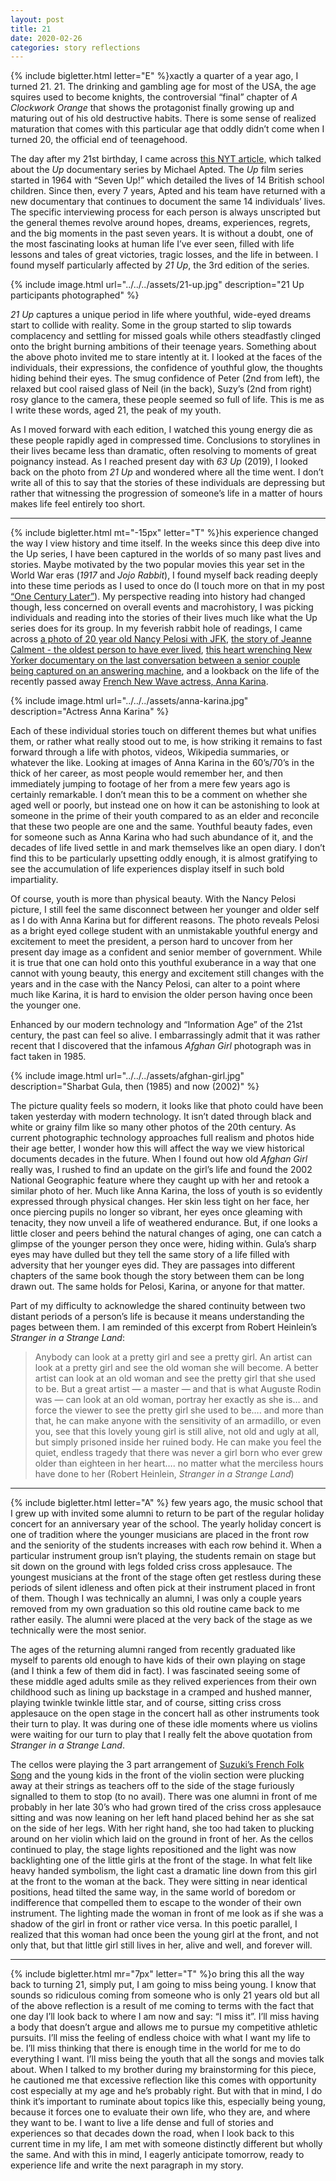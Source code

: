 ```yaml
---
layout: post
title: 21
date: 2020-02-26
categories: story reflections
---
```


{% include bigletter.html letter="E" %}xactly a quarter of a year ago, I turned 21. 21. The drinking and gambling age for most of the USA, the age squires used to become knights, the controversial “final” chapter of *A Clockwork Orange* that shows the protagonist finally growing up and maturing out of his old destructive habits. There is some sense of realized maturation that comes with this particular age that oddly didn’t come when I turned 20, the official end of teenagehood.

The day after my 21st birthday, I came across [this NYT article,](https://www.nytimes.com/2019/11/27/magazine/63-up-michael-apted.html) which talked about the *Up* documentary series by Michael Apted. The *Up* film series started in 1964 with “Seven Up!” which detailed the lives of 14 British school children. Since then, every 7 years, Apted and his team have returned with a new documentary that continues to document the same 14 individuals’ lives. The specific interviewing process for each person is always unscripted but the general themes revolve around hopes, dreams, experiences, regrets, and the big moments in the past seven years. It is without a doubt, one of the most fascinating looks at human life I’ve ever seen, filled with life lessons and tales of great victories, tragic losses, and the life in between. I found myself particularly affected by *21 Up*, the 3rd edition of the series.

{% include image.html url="../../../assets/21-up.jpg" description="21 Up participants photographed" %}

*21 Up* captures a unique period in life where youthful, wide-eyed dreams start to collide with reality. Some in the group started to slip towards complacency and settling for missed goals while others steadfastly clinged onto the bright burning ambitions of their teenage years. Something about the above photo invited me to stare intently at it. I looked at the faces of the individuals, their expressions, the confidence of youthful glow, the thoughts hiding behind their eyes. The smug confidence of Peter (2nd from left), the relaxed but cool raised glass of Neil (in the back), Suzy’s (2nd from right) rosy glance to the camera, these people seemed so full of life. This is me as I write these words, aged 21, the peak of my youth.

As I moved forward with each edition, I watched this young energy die as these people rapidly aged in compressed time. Conclusions to storylines in their lives became less than dramatic, often resolving to moments of great poignancy instead. As I reached present day with *63 Up* (2019), I looked back on the photo from *21 Up* and wondered where all the time went. I don’t write all of this to say that the stories of these individuals are depressing but rather that witnessing the progression of someone’s life in a matter of hours makes life feel entirely too short.

---

{% include bigletter.html mt="-15px" letter="T" %}his experience changed the way I view history and time itself. In the weeks since this deep dive into the Up series, I have been captured in the worlds of so many past lives and stories. Maybe motivated by the two popular movies this year set in the World War eras (*1917* and *Jojo Rabbit*), I found myself back reading deeply into these time periods as I used to once do (I touch more on that in my post [“One Century Later”](https://nick-xie.github.io/blog/2018/11/11/one-century-later.html)). My perspective reading into history had changed though, less concerned on overall events and macrohistory, I was picking individuals and reading into the stories of their lives much like what the Up series does for its group. In my feverish rabbit hole of readings, I came across [a photo of 20 year old Nancy Pelosi with JFK](https://i.redd.it/15ajbc7kis541.jpg), [the story of Jeanne Calment - the oldest person to have ever lived](https://www.newyorker.com/magazine/2020/02/17/was-jeanne-calment-the-oldest-person-who-ever-lived-or-a-fraud), [this heart wrenching New Yorker documentary on the last conversation between a senior couple being captured on an answering machine](https://www.newyorker.com/culture/the-new-yorker-documentary/the-last-conversation-and-the-difficult-questions-of-dementia), and a lookback on the life of the recently passed away [French New Wave actress, Anna Karina](https://www.npr.org/2019/12/15/788263599/anna-karina-acclaimed-french-new-wave-actress-dies-at-79).

{% include image.html url="../../../assets/anna-karina.jpg" description="Actress Anna Karina" %}

Each of these individual stories touch on different themes but what unifies them, or rather what really stood out to me, is how striking it remains to fast forward through a life with photos, videos, Wikipedia summaries, or whatever the like. Looking at images of Anna Karina in the 60’s/70’s in the thick of her career, as most people would remember her, and then immediately jumping to footage of her from a mere few years ago is certainly remarkable. I don’t mean this to be a comment on whether she aged well or poorly, but instead one on how it can be astonishing to look at someone in the prime of their youth compared to as an elder and reconcile that these two people are one and the same. Youthful beauty fades, even for someone such as Anna Karina who had such abundance of it, and the decades of life lived settle in and mark themselves like an open diary. I don’t find this to be particularly upsetting oddly enough, it is almost gratifying to see the accumulation of life experiences display itself in such bold impartiality.

Of course, youth is more than physical beauty. With the Nancy Pelosi picture, I still feel the same disconnect between her younger and older self as I do with Anna Karina but for different reasons. The photo reveals Pelosi as a bright eyed college student with an unmistakable youthful energy and excitement to meet the president, a person hard to uncover from her present day image as a confident and senior member of government. While it is true that one can hold onto this youthful exuberance in a way that one cannot with young beauty, this energy and excitement still changes with the years and in the case with the Nancy Pelosi, can alter to a point where much like Karina, it is hard to envision the older person having once been the younger one.

Enhanced by our modern technology and “Information Age” of the 21st century, the past can feel so alive. I embarrassingly admit that it was rather recent that I discovered that the infamous *Afghan Girl* photograph was in fact taken in 1985.

{% include image.html url="../../../assets/afghan-girl.jpg" description="Sharbat Gula, then (1985) and now (2002)" %}

The picture quality feels so modern, it looks like that photo could have been taken yesterday with modern technology. It isn’t dated through black and white or grainy film like so many other photos of the 20th century. As current photographic technology approaches full realism and photos hide their age better, I wonder how this will affect the way we view historical documents decades in the future. When I found out how old *Afghan Girl* really was, I rushed to find an update on the girl’s life and found the 2002 National Geographic feature where they caught up with her and retook a similar photo of her. Much like Anna Karina, the loss of youth is so evidently expressed through physical changes. Her skin less tight on her face, her once piercing pupils no longer so vibrant, her eyes once gleaming with tenacity, they now unveil a life of weathered endurance. But, if one looks a little closer and peers behind the natural changes of aging, one can catch a glimpse of the younger person they once were, hiding within. Gula’s sharp eyes may have dulled but they tell the same story of a life filled with adversity that her younger eyes did. They are passages into different chapters of the same book though the story between them can be long drawn out. The same holds for Pelosi, Karina, or anyone for that matter.

Part of my difficulty to acknowledge the shared continuity between two distant periods of a person’s life is because it means understanding the pages between them. I am reminded of this excerpt from Robert Heinlein’s *Stranger in a Strange Land*:
> Anybody can look at a pretty girl and see a pretty girl. An artist can look at a pretty girl and see the old woman she will become. A better artist can look at an old woman and see the pretty girl that she used to be. But a great artist — a master — and that is what Auguste Rodin was — can look at an old woman, portray her exactly as she is… and force the viewer to see the pretty girl she used to be…. and more than that, he can make anyone with the sensitivity of an armadillo, or even you, see that this lovely young girl is still alive, not old and ugly at all, but simply prisoned inside her ruined body. He can make you feel the quiet, endless tragedy that there was never a girl born who ever grew older than eighteen in her heart…. no matter what the merciless hours have done to her (Robert Heinlein, *Stranger in a Strange Land*)

---

{% include bigletter.html letter="A" %} few years ago, the music school that I grew up with invited some alumni to return to be part of the regular holiday concert for an anniversary year of the school. The yearly holiday concert is one of tradition where the younger musicians are placed in the front row and the seniority of the students increases with each row behind it. When a particular instrument group isn’t playing, the students remain on stage but sit down on the ground with legs folded criss cross applesauce. The youngest musicians at the front of the stage often get restless during these periods of silent idleness and often pick at their instrument placed in front of them. Though I was technically an alumni, I was only a couple years removed from my own graduation so this old routine came back to me rather easily. The alumni were placed at the very back of the stage as we technically were the most senior.

The ages of the returning alumni ranged from recently graduated like myself to parents old enough to have kids of their own playing on stage (and I think a few of them did in fact). I was fascinated seeing some of these middle aged adults smile as they relived experiences from their own childhood such as lining up backstage in a cramped and hushed manner, playing twinkle twinkle little star, and of course, sitting criss cross applesauce on the open stage in the concert hall as other instruments took their turn to play. It was during one of these idle moments where us violins were waiting for our turn to play that I really felt the above quotation from *Stranger in a Strange Land*.

The cellos were playing the 3 part arrangement of [Suzuki’s French Folk Song](https://www.youtube.com/watch?v=ytAzZqDQ8Ss) and the young kids in the front of the violin section were plucking away at their strings as teachers off to the side of the stage furiously signalled to them to stop (to no avail). There was one alumni in front of me probably in her late 30’s who had grown tired of the criss cross applesauce sitting and was now leaning on her left hand placed behind her as she sat on the side of her legs. With her right hand, she too had taken to plucking around on her violin which laid on the ground in front of her. As the cellos continued to play, the stage lights repositioned and the light was now backlighting one of the little girls at the front of the stage. In what felt like heavy handed symbolism, the light cast a dramatic line down from this girl at the front to the woman at the back. They were sitting in near identical positions, head tilted the same way, in the same world of boredom or indifference that compelled them to escape to the wonder of their own instrument. The lighting made the woman in front of me look as if she was a shadow of the girl in front or rather vice versa. In this poetic parallel, I realized that this woman had once been the young girl at the front, and not only that, but that little girl still lives in her, alive and well, and forever will.

---

{% include bigletter.html mr="7px" letter="T" %}o bring this all the way back to turning 21, simply put, I am going to miss being young. I know that sounds so ridiculous coming from someone who is only 21 years old but all of the above reflection is a result of me coming to terms with the fact that one day I’ll look back to where I am now and say: “I miss it”. I’ll miss having a body that doesn’t argue and allows me to pursue my competitive athletic pursuits. I’ll miss the feeling of endless choice with what I want my life to be. I’ll miss thinking that there is enough time in the world for me to do everything I want. I’ll miss being the youth that all the songs and movies talk about. When I talked to my brother during my brainstorming for this piece, he cautioned me that excessive reflection like this comes with opportunity cost especially at my age and he’s probably right. But with that in mind, I do think it’s important to ruminate about topics like this, especially being young, because it forces one to evaluate their own life, who they are, and where they want to be. I want to live a life dense and full of stories and experiences so that decades down the road, when I look back to this current time in my life, I am met with someone distinctly different but wholly the same. And with this in mind, I eagerly anticipate tomorrow, ready to experience life and write the next paragraph in my story.
